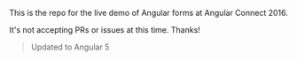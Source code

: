 This is the repo for the live demo of Angular forms at Angular Connect 2016.

It's not accepting PRs or issues at this time. Thanks!

> Updated to Angular 5